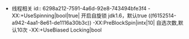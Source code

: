 - 线程相关
  id:: 6298a212-7591-4a6d-92e8-743494bfe3f4
  -XX:+UseSpinning|bool|true| 开启自旋锁 jdk1.6，默认true ((f6152514-a942-4aa1-8e61-de1116a30b3c))
  -XX:PreBlockSpin|intx|10| 自选次数,默认10次
  -XX:+UseBiased Locking|bool